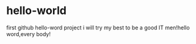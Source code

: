 # hello-world
first github hello-word project
i will try my best to be a good IT men!hello word,every body!
